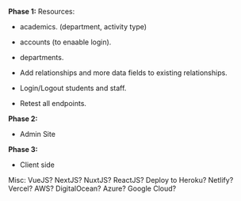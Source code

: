 **Phase 1:**
Resources:
- academics. (department, activity type)
- accounts (to enaable login).
- departments.

- Add relationships and more data fields to existing relationships.
- Login/Logout students and staff.

- Retest all endpoints.



**Phase 2:**
- Admin Site



**Phase 3:**
- Client side


Misc:
VueJS? NextJS? NuxtJS? ReactJS? 
Deploy to Heroku? Netlify? Vercel? AWS? DigitalOcean? Azure? Google Cloud?
